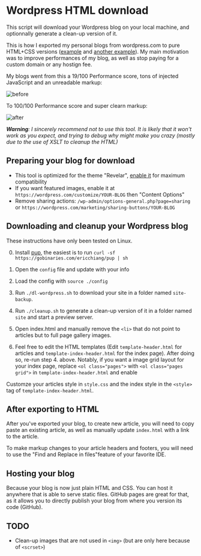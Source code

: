 # Wordpress HTML download

This script will download your Wordpress blog on your local machine, and optionnally generate a clean-up version of it.

This is how I exported my personal blogs from wordpress.com to pure HTML+CSS versions ([example](https://github.com/steren/labs) and [another example](https://github.com/steren/blog)). My main motivation was to improve performances of my blog, as well as stop paying for a custom domain or any hostign fee.

My blogs went from this a 19/100 Performance score, tons of injected JavaScript and an unreadable markup:

![before](https://user-images.githubusercontent.com/360895/82164727-dc664f00-9866-11ea-9e30-c65ba5ee25a0.png)

To 100/100 Performance score and super clearn markup:

![after](https://user-images.githubusercontent.com/360895/82164741-f142e280-9866-11ea-9448-fc7d96461431.png)

***Warning**: I sincerely recommend not to use this tool. It is likely that it won't work as you expect, and trying to debug why might make you crazy (mostly due to the use of XSLT to cleanup the HTML)* 

## Preparing your blog for download

- This tool is optimized for the theme "Revelar", [enable it](https://wordpress.com/theme/revelar) for maximum compatibility
- If you want featured images, enable it at `https://wordpress.com/customize/YOUR-BLOG`  then "Content Options"
- Remove sharing actions: `/wp-admin/options-general.php?page=sharing` or `https://wordpress.com/marketing/sharing-buttons/YOUR-BLOG`

## Downloading and cleanup your Wordpress blog

These instructions have only been tested on Linux.

0. Install [pup](https://github.com/ericchiang/pup), the easiest is to run `curl -sf https://gobinaries.com/ericchiang/pup | sh` 

1. Open the `config` file and update with your info

2. Load the config with `source ./config`

3. Run `./dl-wordpress.sh` to download your site in a folder named `site-backup`.

4. Run `./cleanup.sh` to generate a clean-up version of it in a folder named `site` and start a preview server.

5. Open index.html and manually remove the `<li>` that do not point to articles but to full page gallery images.

6. Feel free to edit the HTML templates (Edit `template-header.html` for articles and `template-index-header.html` for the index page). After doing so, re-run step 4. above. Notably, if you want a image grid layout for your index page, replace `<ol class="pages">` with `<ol class="pages grid">` in `template-index-header.html` and enable 

Customze your articles style in `style.css` and the index style in the `<style>` tag of `template-index-header.html`.

## After exporting to HTML

After you've exported your blog, to create new article, you will need to copy paste an existing article, as well as manually update `index.html` with a link to the article.

To make markup changes to your article headers and footers, you will need to use the "Find and Replace in files"feature of your favorite IDE.

## Hosting your blog

Because your blog is now just plain HTML and CSS. You can host it anywhere that is able to serve static files. GitHub pages are great for that, as it allows you to directly publish your blog from where you version its code (GitHub).

## TODO

- Clean-up images that are not used in `<img>` (but are only here because of `<scrset>`)
